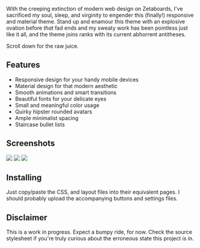 
With the creeping extinction of modern web design on Zetaboards, I've
sacrificed my soul, sleep, and virginity to engender this (finally!) responsive
and material theme. Stand up and enamour this theme with an explosive ovation
before *that* fad ends and my sweaty work has been pointless just like it all,
and the theme joins ranks with its current abhorrent antitheses.

Scroll down for the raw juice.

## Features

* Responsive design for your handy mobile devices
* Material design for that modern aesthetic
* Smooth animations and smart transitions
* Beautiful fonts for your delicate eyes
* Small and meaningful color usage
* Quirky hipster rounded avatars
* Ample minimalist spacing
* Staircase bullet lists

## Screenshots

<img src="http://i.imgur.com/R9aAoMe.png" />
<img src="http://i.imgur.com/yGkcloD.png" />
<img src="http://i.imgur.com/OPoiTJ0.jpg" />

## Installing

Just copy/paste the CSS, and layout files into their equivalent pages. I should
probably upload the accompanying buttons and settings files.

## Disclaimer

This is a work in progress. Expect a bumpy ride, for now. Check the source
stylesheet if you're truly curious about the erroneous state this project is in.

